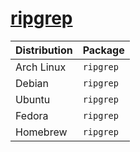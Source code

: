 # [ripgrep](https://github.com/BurntSushi/ripgrep)

| Distribution | Package   |
| ------------ | --------- |
| Arch Linux   | `ripgrep` |
| Debian       | `ripgrep` |
| Ubuntu       | `ripgrep` |
| Fedora       | `ripgrep` |
| Homebrew     | `ripgrep` |
